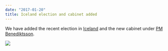```yaml
---
date: "2017-01-20"
title: Iceland election and cabinet added 
---
```


We have added the recent election in [Iceland](http://www.parlgov.org/explore/isl/election/2016-10-29/) and the new cabinet under [PM Benediktsson](http://www.parlgov.org/explore/isl/cabinet/2017-01-10/).

![](/images/parliament-sweden.jpg)
